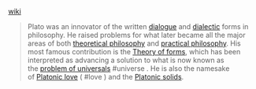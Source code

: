 
[wiki](https://en.wikipedia.org/wiki/Plato "Plato")

> Plato was an innovator of the written [dialogue](https://en.wikipedia.org/wiki/Dialogue "Dialogue") and [dialectic](https://en.wikipedia.org/wiki/Dialectic "Dialectic") forms in philosophy. He raised problems for what later became all the major areas of both [theoretical philosophy](https://en.wikipedia.org/wiki/Theoretical_philosophy "Theoretical philosophy") and [practical philosophy](https://en.wikipedia.org/wiki/Practical_philosophy "Practical philosophy"). His most famous contribution is the [Theory of forms](https://en.wikipedia.org/wiki/Theory_of_forms "Theory of forms"), which has been interpreted as advancing a solution to what is now known as the [problem of universals](https://en.wikipedia.org/wiki/Problem_of_universals "Problem of universals") #universe . He is also the namesake of [Platonic love](https://en.wikipedia.org/wiki/Platonic_love "Platonic love") ( #love ) and the [Platonic solids](https://en.wikipedia.org/wiki/Platonic_solids "Platonic solids").
